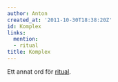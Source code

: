 ```yaml
---
author: Anton
created_at: '2011-10-30T18:38:20Z'
id: Komplex
links:
  mention:
  - ritual
title: Komplex
---
```


Ett annat ord för [ritual].

  [ritual]: ritual
